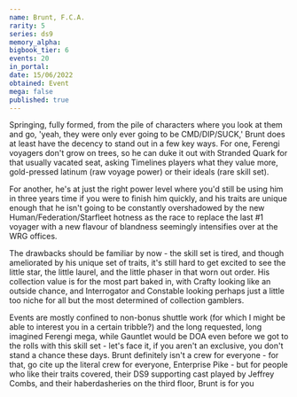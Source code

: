 ```yaml
---
name: Brunt, F.C.A.
rarity: 5
series: ds9
memory_alpha:
bigbook_tier: 6
events: 20
in_portal:
date: 15/06/2022
obtained: Event
mega: false
published: true
---
```


Springing, fully formed, from the pile of characters where you look at them and go, 'yeah, they were only ever going to be CMD/DIP/SUCK,' Brunt does at least have the decency to stand out in a few key ways. For one, Ferengi voyagers don't grow on trees, so he can duke it out with Stranded Quark for that usually vacated seat, asking Timelines players what they value more, gold-pressed latinum (raw voyage power) or their ideals (rare skill set). 

For another, he's at just the right power level where you'd still be using him in three years time if you were to finish him quickly, and his traits are unique enough that he isn't going to be constantly overshadowed by the new Human/Federation/Starfleet hotness as the race to replace the last #1 voyager with a new flavour of blandness seemingly intensifies over at the WRG offices.

The drawbacks should be familiar by now - the skill set is tired, and though ameliorated by his unique set of traits, it's still hard to get excited to see the little star, the little laurel, and the little phaser in that worn out order. His collection value is for the most part baked in, with Crafty looking like an outside chance, and Interrogator and Constable looking perhaps just a little too niche for all but the most determined of collection gamblers. 

Events are mostly confined to non-bonus shuttle work (for which I might be able to interest you in a certain tribble?) and the long requested, long imagined Ferengi mega, while Gauntlet would be DOA even before we got to the rolls with this skill set - let's face it, if you aren't an exclusive, you don't stand a chance these days. Brunt definitely isn't a crew for everyone - for that, go cite up the literal crew for everyone, Enterprise Pike - but for people who like their traits covered, their DS9 supporting cast played by Jeffrey Combs, and their haberdasheries on the third floor, Brunt is for you
